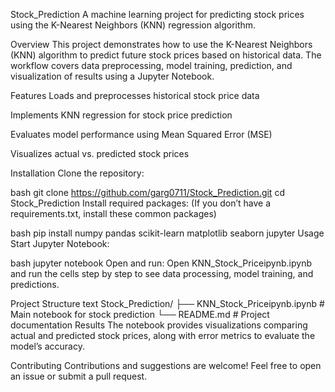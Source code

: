 Stock_Prediction
A machine learning project for predicting stock prices using the K-Nearest Neighbors (KNN) regression algorithm.

Overview
This project demonstrates how to use the K-Nearest Neighbors (KNN) algorithm to predict future stock prices based on historical data. The workflow covers data preprocessing, model training, prediction, and visualization of results using a Jupyter Notebook.

Features
Loads and preprocesses historical stock price data

Implements KNN regression for stock price prediction

Evaluates model performance using Mean Squared Error (MSE)

Visualizes actual vs. predicted stock prices

Installation
Clone the repository:

bash
git clone https://github.com/garg0711/Stock_Prediction.git
cd Stock_Prediction
Install required packages:
(If you don’t have a requirements.txt, install these common packages)

bash
pip install numpy pandas scikit-learn matplotlib seaborn jupyter
Usage
Start Jupyter Notebook:

bash
jupyter notebook
Open and run:
Open KNN_Stock_Priceipynb.ipynb and run the cells step by step to see data processing, model training, and predictions.

Project Structure
text
Stock_Prediction/
├── KNN_Stock_Priceipynb.ipynb   # Main notebook for stock prediction
└── README.md                    # Project documentation
Results
The notebook provides visualizations comparing actual and predicted stock prices, along with error metrics to evaluate the model’s accuracy.

Contributing
Contributions and suggestions are welcome! Feel free to open an issue or submit a pull request.
